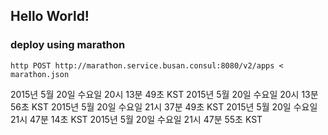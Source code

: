 ## Hello World!

### deploy using marathon

```
http POST http://marathon.service.busan.consul:8080/v2/apps < marathon.json
```
2015년 5월 20일 수요일 20시 13분 49초 KST
2015년 5월 20일 수요일 20시 13분 56초 KST
2015년 5월 20일 수요일 21시 37분 49초 KST
2015년 5월 20일 수요일 21시 47분 14초 KST
2015년 5월 20일 수요일 21시 47분 55초 KST
